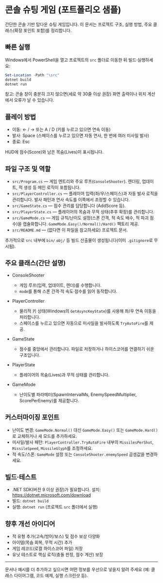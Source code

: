 
# 콘솔 슈팅 게임 (포트폴리오 샘플)

간단한 콘솔 기반 탑다운 슈팅 게임입니다. 이 문서는 프로젝트 구조, 실행 방법, 주요 클래스(확장 포인트 포함)를 정리합니다.

## 빠른 실행
Windows에서 PowerShell을 열고 프로젝트의 `src` 폴더로 이동한 뒤 빌드·실행하세요:

```powershell
Set-Location -Path "\src"
dotnet build
dotnet run
```

참고: 콘솔 창이 충분히 크지 않으면(세로 약 30줄 이상 권장) 화면 출력이나 위치 계산에서 오류가 날 수 있습니다.

## 플레이 방법
- 이동: ← / → 또는 A / D (키를 누르고 있으면 연속 이동)
- 발사: Space (스페이스를 누르고 있으면 자동 연사, 한 번에 여러 미사일 발사)
- 종료: Esc

HUD에 점수(Score)와 남은 목숨(Lives)이 표시됩니다.

## 파일 구조 및 역할
- `src/Program.cs` — 게임 엔트리와 주요 루프(`ConsoleShooter`). 렌더링, 업데이트, 적 생성 등 메인 로직이 포함됩니다.
- `src/PlayerController.cs` — 플레이어 입력(좌/우/스페이스)과 자동 발사 로직을 관리합니다. 발사 패턴과 연사 속도를 이쪽에서 조정할 수 있습니다.
- `src/GameState.cs` — 점수 관리를 담당합니다 (AddScore 등).
- `src/PlayerState.cs` — 플레이어의 목숨과 무적 상태(추후 확장)를 관리합니다.
- `src/GameMode.cs` — 게임 규칙/난이도 설정(스폰 간격, 적 속도 배수, 적 파괴 점수)을 캡슐화합니다. `GameMode.Easy()/Normal()/Hard()` 팩토리 제공.
- `src/README.md` — (없다면 이 파일을 참고하세요) 프로젝트 문서.

추가적으로 `src` 내부에 `bin/` `obj/` 등 빌드 산출물이 생성됩니다(이미 `.gitignore`로 무시됨).

## 주요 클래스(간단 설명)
- ConsoleShooter
   - 게임 루프(입력, 업데이트, 렌더)를 수행합니다.
   - `mode`를 통해 스폰 간격·적 속도·점수를 읽어 동작합니다.

- PlayerController
   - 물리적 키 상태(Windows의 `GetAsyncKeyState`)를 사용해 좌/우 연속 이동을 처리합니다.
   - 스페이스를 누르고 있으면 자동으로 미사일을 발사하도록 `TryAutoFire`를 제공.

- GameState
   - 점수를 중앙에서 관리합니다. 파일로 저장하거나 하이스코어를 연결하기 쉬운 구조입니다.

- PlayerState
   - 플레이어의 목숨(Lives)과 무적 상태를 관리합니다.

- GameMode
   - 난이도별 파라메터(SpawnIntervalMs, EnemySpeedMultiplier, ScorePerEnemy)를 제공합니다.

## 커스터마이징 포인트
- 난이도 변경: `GameMode.Normal()` 대신 `GameMode.Easy()` 또는 `GameMode.Hard()`로 교체하거나 새 모드를 추가하세요.
- 미사일/발사 패턴: `PlayerController.TryAutoFire` 내부의 `MissilesPerShot`, `MissileSpeed`, `MissileGlyph`를 조정하세요.
- 적 속도/스폰: `GameMode` 설정 또는 `ConsoleShooter.enemySpeed` 곱셈값을 변경하세요.

## 빌드·테스트
- .NET SDK(버전 9 이상 권장)가 필요합니다. 설치: https://dotnet.microsoft.com/download
- 빌드: `dotnet build`
- 실행: `dotnet run` (프로젝트 `src` 폴더에서 실행)

## 향후 개선 아이디어
- 적 유형 추가(고속/방어/보스) 및 점수 보상 다양화
- 아이템(목숨 회복, 무적 시간) 추가
- 게임 레코드(로컬 하이스코어 파일) 저장
- 유닛 테스트로 핵심 로직(충돌 판정, 점수 계산) 보장

---

문서나 예시를 더 추가하고 싶으시면 어떤 정보를 우선으로 넣을지 알려 주세요 (예: 클래스 다이어그램, 코드 예제, 실행 스크린샷 등). 

